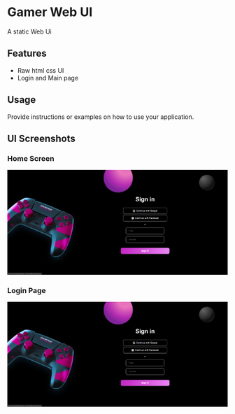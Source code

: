 # Gamer Web UI

A static Web Ui

## Features

- Raw html css UI
- Login and Main page


## Usage

Provide instructions or examples on how to use your application.

## UI Screenshots

### Home Screen
![Home Screen](assets/Screenshot_1.png)

### Login Page
![Home Screen](assets/Screenshot_1.png)

